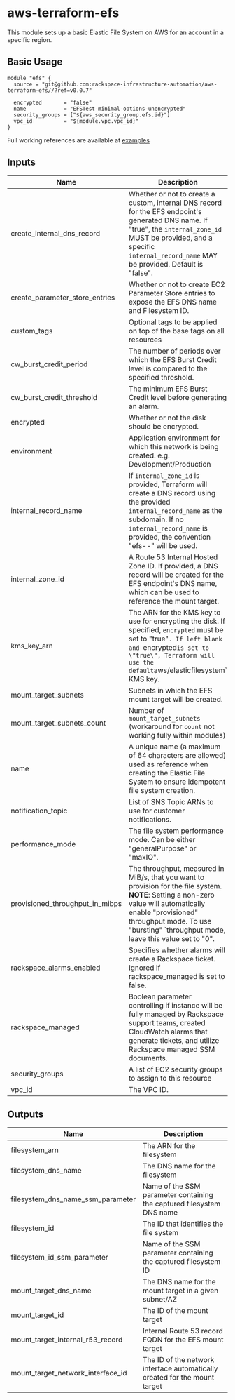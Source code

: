 # aws-terraform-efs

This module sets up a basic Elastic File System on AWS for an account in a specific region.

## Basic Usage

```HCL
module "efs" {
  source = "git@github.com:rackspace-infrastructure-automation/aws-terraform-efs//?ref=v0.0.7"

  encrypted       = "false"
  name            = "EFSTest-minimal-options-unencrypted"
  security_groups = ["${aws_security_group.efs.id}"]
  vpc_id          = "${module.vpc.vpc_id}"
}
```

Full working references are available at [examples](examples)

## Inputs

| Name | Description | Type | Default | Required |
|------|-------------|:----:|:-----:|:-----:|
| create\_internal\_dns\_record | Whether or not to create a custom, internal DNS record for the EFS endpoint's generated DNS name. If \"true\", the `internal_zone_id` MUST be provided, and a specific `internal_record_name` MAY be provided. Default is \"false\". | string | `"false"` | no |
| create\_parameter\_store\_entries | Whether or not to create EC2 Parameter Store entries to expose the EFS DNS name and Filesystem ID. | string | `"true"` | no |
| custom\_tags | Optional tags to be applied on top of the base tags on all resources | map | `<map>` | no |
| cw\_burst\_credit\_period | The number of periods over which the EFS Burst Credit level is compared to the specified threshold. | string | `"12"` | no |
| cw\_burst\_credit\_threshold | The minimum EFS Burst Credit level before generating an alarm. | string | `"1000000000000"` | no |
| encrypted | Whether or not the disk should be encrypted. | string | `"true"` | no |
| environment | Application environment for which this network is being created. e.g. Development/Production | string | `"Development"` | no |
| internal\_record\_name | If `internal_zone_id` is provided, Terraform will create a DNS record using the provided `internal_record_name` as the subdomain. If no `internal_record_name` is provided, the convention \"efs-<name>-<environment>\" will be used. | string | `""` | no |
| internal\_zone\_id | A Route 53 Internal Hosted Zone ID. If provided, a DNS record will be created for the EFS endpoint's DNS name, which can be used to reference the mount target. | string | `""` | no |
| kms\_key\_arn | The ARN for the KMS key to use for encrypting the disk. If specified, `encrypted` must be set to \"true\"`. If left blank and `encrypted` is set to \"true\", Terraform will use the default `aws/elasticfilesystem` KMS key. | string | `""` | no |
| mount\_target\_subnets | Subnets in which the EFS mount target will be created. | list | `<list>` | no |
| mount\_target\_subnets\_count | Number of `mount_target_subnets` (workaround for `count` not working fully within modules) | string | `"0"` | no |
| name | A unique name (a maximum of 64 characters are allowed) used as reference when creating the Elastic File System to ensure idempotent file system creation. | string | n/a | yes |
| notification\_topic | List of SNS Topic ARNs to use for customer notifications. | list | `<list>` | no |
| performance\_mode | The file system performance mode. Can be either "generalPurpose" or "maxIO". | string | `"generalPurpose"` | no |
| provisioned\_throughput\_in\_mibps | The throughput, measured in MiB/s, that you want to provision for the file system. **NOTE**: Setting a non-zero value will automatically enable \"provisioned\" throughput mode. To use \"bursting\" `throughput mode, leave this value set to \"0\". | string | `"0"` | no |
| rackspace\_alarms\_enabled | Specifies whether alarms will create a Rackspace ticket.  Ignored if rackspace_managed is set to false. | string | `"false"` | no |
| rackspace\_managed | Boolean parameter controlling if instance will be fully managed by Rackspace support teams, created CloudWatch alarms that generate tickets, and utilize Rackspace managed SSM documents. | string | `"true"` | no |
| security\_groups | A list of EC2 security groups to assign to this resource | list | n/a | yes |
| vpc\_id | The VPC ID. | string | n/a | yes |

## Outputs

| Name | Description |
|------|-------------|
| filesystem\_arn | The ARN for the filesystem |
| filesystem\_dns\_name | The DNS name for the filesystem |
| filesystem\_dns\_name\_ssm\_parameter | Name of the SSM parameter containing the captured filesystem DNS name |
| filesystem\_id | The ID that identifies the file system |
| filesystem\_id\_ssm\_parameter | Name of the SSM parameter containing the captured filesystem ID |
| mount\_target\_dns\_name | The DNS name for the mount target in a given subnet/AZ |
| mount\_target\_id | The ID of the mount target |
| mount\_target\_internal\_r53\_record | Internal Route 53 record FQDN for the EFS mount target |
| mount\_target\_network\_interface\_id | The ID of the network interface automatically created for the mount target |


